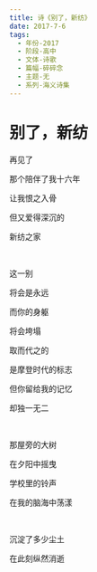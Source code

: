 ```yaml
---
title: 诗《别了，新纺》
date: 2017-7-6
tags:
  - 年份-2017
  - 阶段-高中
  - 文体-诗歌
  - 篇幅-碎碎念
  - 主题-无
  - 系列-海义诗集
---
```


# 别了，新纺

再见了

那个陪伴了我十六年

让我恨之入骨

但又爱得深沉的

新纺之家

<br>

这一别

将会是永远

而你的身躯

将会垮塌

取而代之的

是摩登时代的标志

但你留给我的记忆

却独一无二

<br>

那屋旁的大树

在夕阳中摇曳

学校里的铃声

在我的脑海中荡漾

<br>

沉淀了多少尘土

在此刻纵然消逝
